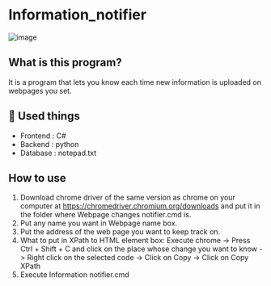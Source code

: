 # Information_notifier

![image](https://user-images.githubusercontent.com/67142421/175102534-2bff1dc5-f5b1-4875-9822-e084140b78a7.png)

## What is this program?
It is a program that lets you know each time new information is uploaded on webpages you set.

## 🧰 Used things
* Frontend : C#
* Backend : python
* Database : notepad.txt

## How to use
1. Download chrome driver of the same version as chrome on your computer at https://chromedriver.chromium.org/downloads and 
  put it in the folder where Webpage changes notifier.cmd is.
2. Put any name you want in Webpage name box.
3. Put the address of the web page you want to keep track on.
4. What to put in XPath to HTML element box:
  Execute chrome -> Press Ctrl + Shift + C and click on the place whose change you want to know -> Right click on the selected code 
  -> Click on Copy -> Click on Copy XPath
5. Execute Information notifier.cmd
